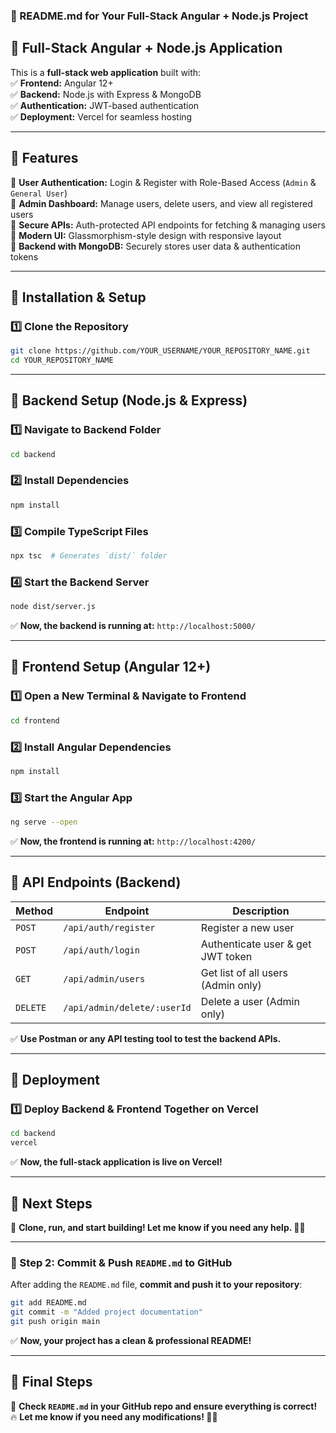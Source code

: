 ### **🚀 README.md for Your Full-Stack Angular + Node.js Project**  

## **🚀 Full-Stack Angular + Node.js Application**  
This is a **full-stack web application** built with:  
✅ **Frontend:** Angular 12+  
✅ **Backend:** Node.js with Express & MongoDB  
✅ **Authentication:** JWT-based authentication  
✅ **Deployment:** Vercel for seamless hosting  

---

## **📌 Features**
🔹 **User Authentication:** Login & Register with Role-Based Access (`Admin` & `General User`)  
🔹 **Admin Dashboard:** Manage users, delete users, and view all registered users  
🔹 **Secure APIs:** Auth-protected API endpoints for fetching & managing users  
🔹 **Modern UI:** Glassmorphism-style design with responsive layout  
🔹 **Backend with MongoDB:** Securely stores user data & authentication tokens  

---

## **📌 Installation & Setup**  

### **1️⃣ Clone the Repository**
```sh
git clone https://github.com/YOUR_USERNAME/YOUR_REPOSITORY_NAME.git
cd YOUR_REPOSITORY_NAME
```

---

## **📌 Backend Setup (Node.js & Express)**  
### **1️⃣ Navigate to Backend Folder**  
```sh
cd backend
```

### **2️⃣ Install Dependencies**  
```sh
npm install
```

### **3️⃣ Compile TypeScript Files**  
```sh
npx tsc  # Generates `dist/` folder
```

### **4️⃣ Start the Backend Server**  
```sh
node dist/server.js
```
✅ **Now, the backend is running at:** `http://localhost:5000/`  

---

## **📌 Frontend Setup (Angular 12+)**  
### **1️⃣ Open a New Terminal & Navigate to Frontend**
```sh
cd frontend
```

### **2️⃣ Install Angular Dependencies**
```sh
npm install
```

### **3️⃣ Start the Angular App**
```sh
ng serve --open
```
✅ **Now, the frontend is running at:** `http://localhost:4200/`  

---

## **📌 API Endpoints (Backend)**
| Method | Endpoint              | Description |
|--------|----------------------|-------------|
| `POST` | `/api/auth/register`  | Register a new user |
| `POST` | `/api/auth/login`     | Authenticate user & get JWT token |
| `GET`  | `/api/admin/users`    | Get list of all users (Admin only) |
| `DELETE` | `/api/admin/delete/:userId` | Delete a user (Admin only) |

✅ **Use Postman or any API testing tool to test the backend APIs.**  

---

## **📌 Deployment**
### **1️⃣ Deploy Backend & Frontend Together on Vercel**
```sh
cd backend
vercel
```
✅ **Now, the full-stack application is live on Vercel!**  

---

## **🚀 Next Steps**
🎯 **Clone, run, and start building! Let me know if you need any help. 🚀💪**  

---

### **📌 Step 2: Commit & Push `README.md` to GitHub**
After adding the `README.md` file, **commit and push it to your repository**:  
```sh
git add README.md
git commit -m "Added project documentation"
git push origin main
```
✅ **Now, your project has a clean & professional README!**  

---

## **🚀 Final Steps**
🎯 **Check `README.md` in your GitHub repo and ensure everything is correct!**  
🔥 **Let me know if you need any modifications! 🚀💪**
